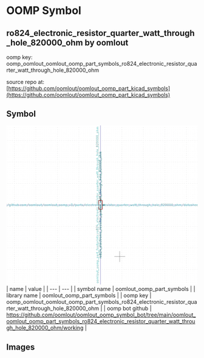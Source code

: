# OOMP Symbol  
## ro824_electronic_resistor_quarter_watt_through_hole_820000_ohm  by oomlout  
  
oomp key: oomp_oomlout_oomlout_oomp_part_symbols_ro824_electronic_resistor_quarter_watt_through_hole_820000_ohm  
  
source repo at: [https://github.com/oomlout/oomlout_oomp_part_kicad_symbols](https://github.com/oomlout/oomlout_oomp_part_kicad_symbols)  
## Symbol  
  
[![working.png](working_600.png)](working.png)  
| name | value | 
| --- | --- | 
| symbol name | oomlout_oomp_part_symbols | 
| library name | oomlout_oomp_part_symbols | 
| oomp key | oomp_oomlout_oomlout_oomp_part_symbols_ro824_electronic_resistor_quarter_watt_through_hole_820000_ohm | 
| oomp bot github | https://github.com/oomlout/oomlout_oomp_symbol_bot/tree/main/oomlout_oomlout_oomp_part_symbols_ro824_electronic_resistor_quarter_watt_through_hole_820000_ohm/working | 
## Images  
